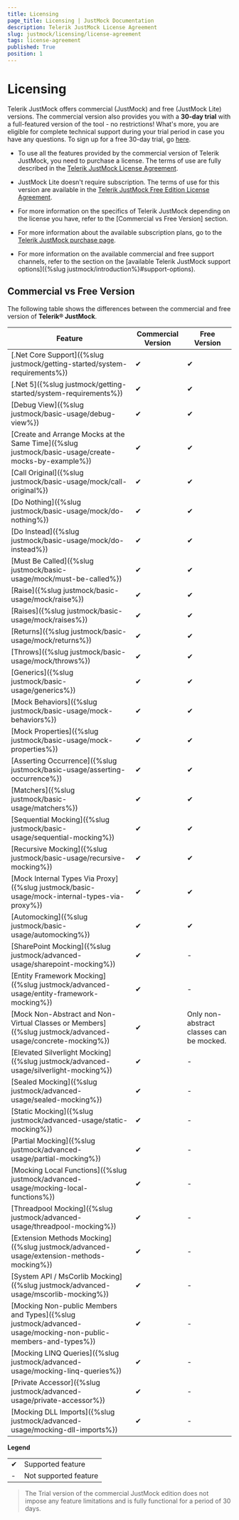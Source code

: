 ```yaml
---
title: Licensing
page_title: Licensing | JustMock Documentation
description: Telerik JustMock License Agreement
slug: justmock/licensing/license-agreement
tags: license-agreement
published: True
position: 1
---
```


# Licensing

Telerik JustMock offers commercial (JustMock) and free (JustMock Lite) versions. The commercial version also provides you with a **30-day trial** with a full-featured version of the tool - no restrictions! What's more, you are eligible for complete technical support during your trial period in case you have any questions. To sign up for a free 30-day trial, go [here](https://www.telerik.com/products/mocking.aspx).

* To use all the features provided by the commercial version of Telerik JustMock, you need to purchase a license. The terms of use are fully described in the [Telerik JustMock License Agreement](https://www.telerik.com/purchase/license-agreement/justmock-dlw-s).

* JustMock Lite doesn't require subscription. The terms of use for this version are available in the [Telerik JustMock Free Edition License Agreement](https://www.telerik.com/purchase/license-agreement/justmock-free-edition).

* For more information on the specifics of Telerik JustMock depending on the license you have, refer to the [Commercial vs Free Version] section.

* For more information about the available subscription plans, go to the [Telerik JustMock purchase page](https://www.telerik.com/purchase/individual-justmock.aspx).

* For more information on the available commercial and free support channels, refer to the section on the [available Telerik JustMock support options]({%slug justmock/introduction%}#support-options).

## Commercial vs Free Version

The following table shows the differences between the commercial and free version of __Telerik® JustMock__.

| Feature | Commercial Version | Free Version |
| ------ | ------ | ------ |
|[.Net Core Support]({%slug justmock/getting-started/system-requirements%})| &#x2714; | &#x2714; |
|[.Net 5]({%slug justmock/getting-started/system-requirements%})| &#x2714; | &#x2714; |
|[Debug View]({%slug justmock/basic-usage/debug-view%})| &#x2714; | &#x2714; |
|[Create and Arrange Mocks at the Same Time]({%slug justmock/basic-usage/create-mocks-by-example%})| &#x2714; | &#x2714; |
|[Call Original]({%slug justmock/basic-usage/mock/call-original%})| &#x2714; | &#x2714; |
|[Do Nothing]({%slug justmock/basic-usage/mock/do-nothing%})| &#x2714; | &#x2714; |
|[Do Instead]({%slug justmock/basic-usage/mock/do-instead%})| &#x2714; | &#x2714; | 
|[Must Be Called]({%slug justmock/basic-usage/mock/must-be-called%})| &#x2714; | &#x2714; |
|[Raise]({%slug justmock/basic-usage/mock/raise%})| &#x2714; | &#x2714;	|
|[Raises]({%slug justmock/basic-usage/mock/raises%})| &#x2714; | &#x2714; |
|[Returns]({%slug justmock/basic-usage/mock/returns%})| &#x2714;|&#x2714; |
|[Throws]({%slug justmock/basic-usage/mock/throws%})|&#x2714;|&#x2714;|
|[Generics]({%slug justmock/basic-usage/generics%})|&#x2714;|&#x2714;|
|[Mock Behaviors]({%slug justmock/basic-usage/mock-behaviors%})| &#x2714; | &#x2714; |
|[Mock Properties]({%slug justmock/basic-usage/mock-properties%})| &#x2714; | &#x2714;|
|[Asserting Occurrence]({%slug justmock/basic-usage/asserting-occurrence%})| &#x2714; | &#x2714; |
|[Matchers]({%slug justmock/basic-usage/matchers%})| &#x2714; | &#x2714; |
|[Sequential Mocking]({%slug justmock/basic-usage/sequential-mocking%})| &#x2714; |&#x2714;|
|[Recursive Mocking]({%slug justmock/basic-usage/recursive-mocking%})| &#x2714; | &#x2714; |
|[Mock Internal Types Via Proxy]({%slug justmock/basic-usage/mock-internal-types-via-proxy%})| &#x2714; | &#x2714; |
|[Automocking]({%slug justmock/basic-usage/automocking%})| &#x2714; | &#x2714; |
|[SharePoint Mocking]({%slug justmock/advanced-usage/sharepoint-mocking%})| &#x2714; | - |
|[Entity Framework Mocking]({%slug justmock/advanced-usage/entity-framework-mocking%})| &#x2714; | - |
|[Mock Non-Abstract and Non-Virtual Classes or Members]({%slug justmock/advanced-usage/concrete-mocking%})| &#x2714; | Only non-abstract classes can be mocked. |
|[Elevated Silverlight Mocking]({%slug justmock/advanced-usage/silverlight-mocking%})| &#x2714; | - |
|[Sealed Mocking]({%slug justmock/advanced-usage/sealed-mocking%})| &#x2714; | - |
|[Static Mocking]({%slug justmock/advanced-usage/static-mocking%})| &#x2714; | - |
|[Partial Mocking]({%slug justmock/advanced-usage/partial-mocking%})| &#x2714; | - |
|[Mocking Local Functions]({%slug justmock/advanced-usage/mocking-local-functions%})| &#x2714; | - |
|[Threadpool Mocking]({%slug justmock/advanced-usage/threadpool-mocking%})| &#x2714; | - |
|[Extension Methods Mocking]({%slug justmock/advanced-usage/extension-methods-mocking%})| &#x2714; | - |
|[System API / MsCorlib Mocking]({%slug justmock/advanced-usage/mscorlib-mocking%})| &#x2714; | - |
|[Mocking Non-public Members and Types]({%slug justmock/advanced-usage/mocking-non-public-members-and-types%})| &#x2714; | - |
|[Mocking LINQ Queries]({%slug justmock/advanced-usage/mocking-linq-queries%})| &#x2714; | - |
|[Private Accessor]({%slug justmock/advanced-usage/private-accessor%})| &#x2714; | - |
|[Mocking DLL Imports]({%slug justmock/advanced-usage/mocking-dll-imports%})| &#x2714; | - |


__Legend__

|  |  |
| ------ | ------ |
| &#x2714; |Supported feature|
| - |Not supported feature|


>The Trial version of the commercial JustMock edition does not impose any feature limitations and is fully functional for a period of 30 days.  
